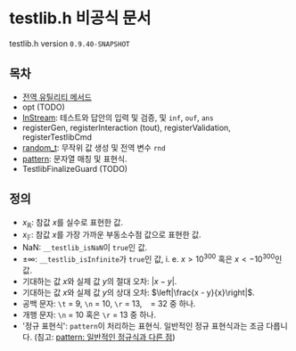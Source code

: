 # testlib.h 비공식 문서

testlib.h version `0.9.40-SNAPSHOT`

## 목차

- [전역 유틸리티 메서드](./utils.md)
- opt (TODO)
- [InStream](./instream.md): 테스트와 답안의 입력 및 검증, 및 `inf`, `ouf`, `ans`
- registerGen, registerInteraction (tout), registerValidation, registerTestlibCmd
- [random_t](./random_t.md): 무작위 값 생성 및 전역 변수 `rnd`
- [pattern](./pattern.md): 문자열 매칭 및 표현식.
- TestlibFinalizeGuard (TODO)

## 정의

- $x_\mathbb{R}$: 참값 $x$를 실수로 표현한 값.
- $x_\mathbb{F}$: 참값 $x$를 가장 가까운 부동소수점 값으로 표현한 값.
- $\text{NaN}$: `__testlib_isNaN`이 `true`인 값.
- $\pm \infty$: `__testlib_isInfinite`가 `true`인 값, i. e. $x > 10^{300}$ 혹은 $x < -10^{300}$인 값.
- 기대하는 값 $x$와 실제 값 $y$의 절대 오차: $\left|x - y\right|$.
- 기대하는 값 $x$와 실제 값 $y$의 상대 오차: $\left|\frac{x - y}{x}\right|$.
- 공백 문자: `\t` = 9, `\n` = 10, `\r` = 13, ` ` = 32 중 하나.
- 개행 문자: `\n` = 10 혹은 `\r` = 13 중 하나.
- '정규 표현식': `pattern`이 처리하는 표현식. 일반적인 정규 표현식과는 조금 다릅니다. (침고: [pattern: 일반적인 정규식과 다른 점](./pattern.md#일반적인-정규식과-다른-점))
